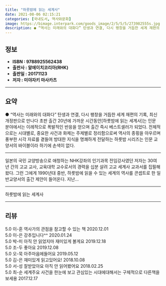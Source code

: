 ```yaml
---
title: "하룻밤에 읽는 세계사"
date: 2021-08-06 02:15:21
categories: [국내도서, 역사와문화]
image: https://bimage.interpark.com/goods_image/2/5/5/5/273982555s.jpg
description: ● “역사는 미래와의 대화다” 탄생과 연결, 다시 팽창을 거듭한 세계 재편의 기록, 최신 개정판으로 만나다 초판 출간 20년에 가까운 시간동안[하룻밤에 읽는 세계사]는 인문 분야에서는 이례적으로 폭발적인 반응을 얻으며 출간 즉시 베스트셀러가 되었다. 전체적으로는 시대별로, 중요한
---
```


## **정보**

- **ISBN : 9788925562438**
- **출판사 : 알에이치코리아(RHK)**
- **출판일 : 20171123**
- **저자 : 미야자키 마사카츠**

------



## **요약**

●  “역사는 미래와의 대화다” 탄생과 연결, 다시 팽창을 거듭한 세계 재편의 기록, 최신 개정판으로 만나다  초판 출간 20년에 가까운 시간동안[하룻밤에 읽는 세계사]는 인문 분야에서는 이례적으로 폭발적인 반응을 얻으며 출간 즉시 베스트셀러가 되었다.  전체적으로는 시대별로, 중요한 사건과 화제는 주제별로 정리함으로써 역사의 종횡을 아우르며 풍부한 시각 자료를 곁들여 방대한 지식을 명쾌하게 전달하는 하룻밤 시리즈는 인문 교양서의 바이블이라 하기에 손색이 없다.

------

일본의 국민 교양방송으로 애청하는 NHK강좌의 인기과목 전임강사였던 저자는 30여 년 간의 고교 교사, 교육대학 교수로서의 경력을 십분 살려 고교 세계사 교과서를 집필해왔다. 그런 그에게 1990년대 중반, 하룻밤에 읽을 수 있는 세계의 역사를 콘셉트로 한 일반교양서의 출간 제안이 들어온다. 지난... 

------


하룻밤에 읽는 세계사 

------


## **리뷰** 

5.0 이-훈 역사가의 관점을 참고할 수 있는 책 2020.12.01 <br/>5.0 이-은 강추입니다^^ 2020.01.24 <br/>5.0 박-미 아직 안 읽었지마
재미있게 볼게요 2019.12.18 <br/>5.0 조-두 좋아요 2019.12.08 <br/>5.0 오-묵 아주마음에들어요 2019.05.12 <br/>5.0 김-은 재미있게 읽고있어요! 2018.10.08 <br/>5.0 서-성 잘받았아요 아직 안 읽어봤어요 2018.02.25 <br/>5.0 최-순 세계주요 사건을 한눈에 보고 관심있는 시대에대해서는 구체적으로 다른책을 보세용 2017.12.17 <br/>